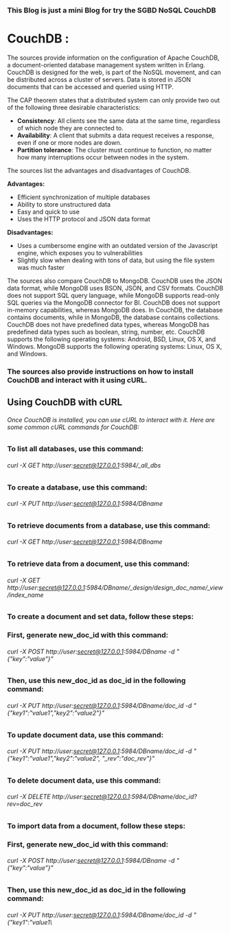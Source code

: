 ### This Blog is just a mini Blog for try the SGBD NoSQL CouchDB
# CouchDB :
The sources provide information on the configuration of Apache CouchDB, a document-oriented database management system written in Erlang. CouchDB is designed for the web, is part of the NoSQL movement, and can be distributed across a cluster of servers. Data is stored in JSON documents that can be accessed and queried using HTTP.

The CAP theorem states that a distributed system can only provide two out of the following three desirable characteristics:
- **Consistency**: All clients see the same data at the same time, regardless of which node they are connected to.
- **Availability**: A client that submits a data request receives a response, even if one or more nodes are down.
- **Partition tolerance**: The cluster must continue to function, no matter how many interruptions occur between nodes in the system.

The sources list the advantages and disadvantages of CouchDB.

**Advantages:**
- Efficient synchronization of multiple databases
- Ability to store unstructured data
- Easy and quick to use
- Uses the HTTP protocol and JSON data format

**Disadvantages:**
- Uses a cumbersome engine with an outdated version of the Javascript engine, which exposes you to vulnerabilities
- Slightly slow when dealing with tons of data, but using the file system was much faster

The sources also compare CouchDB to MongoDB. CouchDB uses the JSON data format, while MongoDB uses BSON, JSON, and CSV formats. CouchDB does not support SQL query language, while MongoDB supports read-only SQL queries via the MongoDB connector for BI. CouchDB does not support in-memory capabilities, whereas MongoDB does. In CouchDB, the database contains documents, while in MongoDB, the database contains collections. CouchDB does not have predefined data types, whereas MongoDB has predefined data types such as boolean, string, number, etc. CouchDB supports the following operating systems: Android, BSD, Linux, OS X, and Windows. MongoDB supports the following operating systems: Linux, OS X, and Windows.

### The sources also provide instructions on how to install CouchDB and interact with it using cURL.
## Using CouchDB with cURL
###### Once CouchDB is installed, you can use cURL to interact with it. Here are some common cURL commands for CouchDB:
### To list all databases, use this command:
###### curl -X GET http://user:secret@127.0.0.1:5984/_all_dbs
### To create a database, use this command:
###### curl -X PUT http://user:secret@127.0.0.1:5984/DBname
### To retrieve documents from a database, use this command:
###### curl -X GET http://user:secret@127.0.0.1:5984/DBname
### To retrieve data from a document, use this command:
###### curl -X GET http://user:secret@127.0.0.1:5984/DBname/_design/design_doc_name/_view/index_name
### To create a document and set data, follow these steps:
### First, generate new_doc_id with this command:
###### curl -X POST http://user:secret@127.0.0.1:5984/DBname -d "{\"key\":\"value\"}"
### Then, use this new_doc_id as doc_id in the following command:
###### curl -X PUT http://user:secret@127.0.0.1:5984/DBname/doc_id -d "{\"key1\":\"value1\",\"key2\":\"value2\"}"
### To update document data, use this command:
###### curl -X PUT http://user:secret@127.0.0.1:5984/DBname/doc_id -d "{\"key1\":\"value1\",\"key2\":\"value2\", \"_rev\":\"doc_rev\"}"
### To delete document data, use this command:
###### curl -X DELETE http://user:secret@127.0.0.1:5984/DBname/doc_id?rev=doc_rev
### To import data from a document, follow these steps:

### First, generate new_doc_id with this command:
###### curl -X POST http://user:secret@127.0.0.1:5984/DBname -d "{\"key\":\"value\"}"
### Then, use this new_doc_id as doc_id in the following command:
###### curl -X PUT http://user:secret@127.0.0.1:5984/DBname/doc_id -d "{\"key1\":\"value1\
